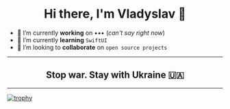 <h1 align="center">Hi there, I'm Vladyslav 👋</h1>

- 🔭 I’m currently <b>working</b> on &#8226;&#8226;&#8226; (<i>can't say right now</i>)
- 🌱 I’m currently <b>learning</b> ```SwiftUI```
- 👯 I’m looking to <b>collaborate</b> on ```open source projects```
---
<h2 align="center">Stop war. Stay with Ukraine 🇺🇦</h2>

---
[![trophy](https://github-profile-trophy.vercel.app/?username=cyberbarker&title=Commit)](https://github.com/cyberbarker/github-profile-trophy)
